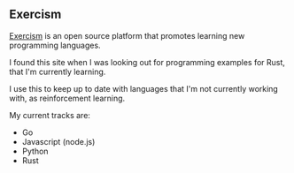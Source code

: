 ## Exercism

[Exercism](https://exercism.io/) is an open source platform that promotes learning new programming languages. 

I found this site when I was looking out for programming examples for Rust, that I'm currently learning.

I use this to keep up to date with languages that I'm not currently working with, as reinforcement learning.

My current tracks are:
* Go
* Javascript (node.js)
* Python
* Rust
